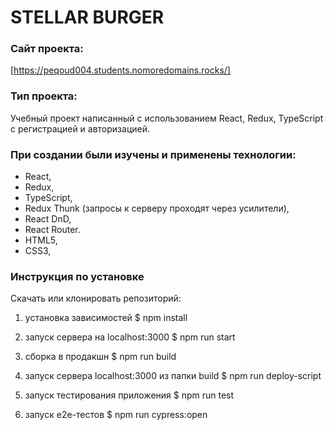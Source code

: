 #  STELLAR BURGER

### Сайт проекта:
 [https://peqoud004.students.nomoredomains.rocks/]

### Тип проекта: 
 Учебный проект написанный с использованием React, Redux, TypeScript с регистрацией и авторизацией.


### При создании были изучены и применены технологии:
* React,
* Redux,
* TypeScript,
* Redux Thunk (запросы к серверу проходят через усилители),
* React DnD,
* React Router.
* HTML5,
* CSS3,

### Инструкция по установке
Скачать или клонировать репозиторий:

1. установка зависимостей
$ npm install

2. запуск сервера на localhost:3000
$ npm run start

3. сборка в продакшн
$ npm run build

4. запуск сервера localhost:3000 из папки build
$ npm run deploy-script

5. запуск тестирования приложения
$ npm run test

6. запуск e2e-тестов
$ npm run cypress:open






